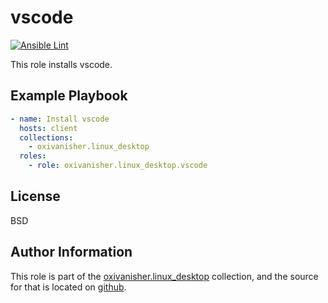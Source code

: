 vscode
=======
[![Ansible Lint](https://github.com/oxivanisher/role-vscode/actions/workflows/ansible-lint.yml/badge.svg)](https://github.com/oxivanisher/role-vscode/actions/workflows/ansible-lint.yml)

This role installs vscode.

Example Playbook
----------------
```yaml
- name: Install vscode
  hosts: client
  collections:
    - oxivanisher.linux_desktop
  roles:
    - role: oxivanisher.linux_desktop.vscode
```

License
-------

BSD

Author Information
------------------

This role is part of the [oxivanisher.linux_desktop](https://galaxy.ansible.com/ui/repo/published/oxivanisher/linux_desktop/) collection, and the source for that is located on [github](https://github.com/oxivanisher/collection-linux_desktop).
